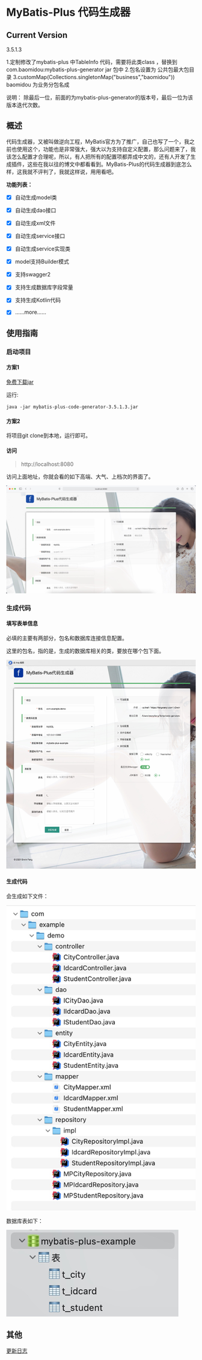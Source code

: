 # MyBatis-Plus 代码生成器

## Current Version

3.5.1.3

1.定制修改了mybatis-plus 中TableInfo 代码，需要将此类class ，替换到 com.baomidou:mybatis-plus-generator jar 包中
2.包名设置为 公共包最大包目录
3.customMap(Collections.singletonMap("business","baomidou")) baomidou 为业务分包名成

说明： 除最后一位，前面的为mybatis-plus-generator的版本号，最后一位为该版本迭代次数。

## 概述

代码生成器，又被叫做逆向工程，MyBatis官方为了推广，自己也写了一个，我之前也使用这个，功能也是非常强大，强大以为支持自定义配置，那么问题来了，我该怎么配置才合理呢，所以，有人把所有的配置项都弄成中文的，还有人开发了生成插件，这些在我以往的博文中都看看到。MyBatis-Plus的代码生成器到底怎么样，这我就不评判了，我就这样说，用用看吧。

**功能列表：**

* [x] 自动生成model类

* [x] 自动生成dao接口

* [x] 自动生成xml文件

* [x] 自动生成service接口
 
* [x] 自动生成service实现类

* [x] model支持Builder模式

* [x] 支持swagger2

* [x] 支持生成数据库字段常量

* [x] 支持生成Kotlin代码

* [x] ……more……

## 使用指南

### 启动项目

#### 方案1

[免费下载jar](https://download.csdn.net/download/qq_28336351/21818420)

运行:

```shell
java -jar mybatis-plus-code-generator-3.5.1.3.jar
```

#### 方案2

将项目git clone到本地，运行即可。


#### 访问

> http://localhost:8080

访问上面地址，你就会看的如下高端、大气、上档次的界面了。

![](./images/home-20210726.png)

### 生成代码

#### 填写表单信息

必填的主要有两部分，包名和数据库连接信息配置。

这里的包名，指的是，生成的数据库相关的类，要放在哪个包下面。

![](./images/example-2021072701.jpg)

#### 生成代码

会生成如下文件：

![](./images/example-2021072702.jpg)

数据库表如下：

![](./images/example-2021072703.jpg)



## 其他

[更新日志](LOG.md)
